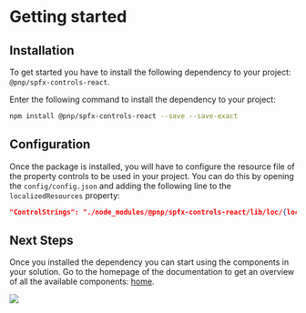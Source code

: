 # Getting started

## Installation

To get started you have to install the following dependency to your project: `@pnp/spfx-controls-react`.

Enter the following command to install the dependency to your project:

```bash
npm install @pnp/spfx-controls-react --save --save-exact
```

## Configuration

Once the package is installed, you will have to configure the resource file of the property controls to be used in your project. You can do this by opening the `config/config.json` and adding the following line to the `localizedResources` property:

```json
"ControlStrings": "./node_modules/@pnp/spfx-controls-react/lib/loc/{locale}.js"
```

## Next Steps

Once you installed the dependency you can start using the components in your solution. Go to the homepage of the documentation to get an overview of all the available components: [home](./).

![](https://telemetry.sharepointpnp.com/sp-dev-fx-controls-react/wiki/GettingStarted)
